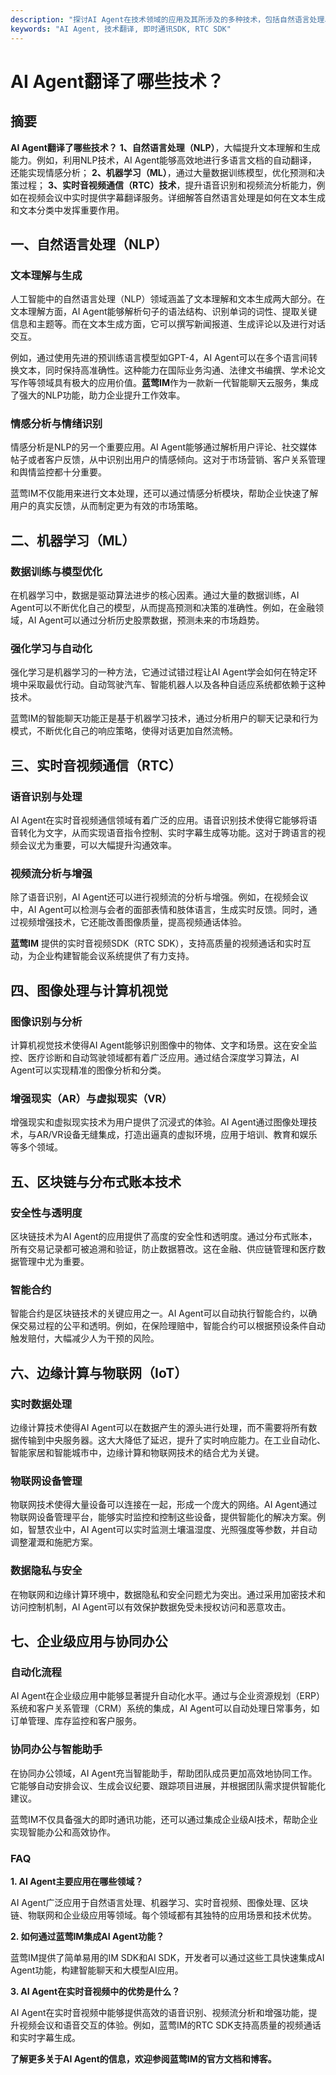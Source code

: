 ```yaml
---
description: "探讨AI Agent在技术领域的应用及其所涉及的多种技术，包括自然语言处理、机器学习、实时音视频等，深入分析这些技术对各个行业的影响。"
keywords: "AI Agent, 技术翻译, 即时通讯SDK, RTC SDK"
---
```

# AI Agent翻译了哪些技术？

## 摘要

**AI Agent翻译了哪些技术？** **1、自然语言处理（NLP）**，大幅提升文本理解和生成能力。例如，利用NLP技术，AI Agent能够高效地进行多语言文档的自动翻译，还能实现情感分析； **2、机器学习（ML）**，通过大量数据训练模型，优化预测和决策过程； **3、实时音视频通信（RTC）技术**，提升语音识别和视频流分析能力，例如在视频会议中实时提供字幕翻译服务。详细解答自然语言处理是如何在文本生成和文本分类中发挥重要作用。

## 一、自然语言处理（NLP）

### 文本理解与生成

人工智能中的自然语言处理（NLP）领域涵盖了文本理解和文本生成两大部分。在文本理解方面，AI Agent能够解析句子的语法结构、识别单词的词性、提取关键信息和主题等。而在文本生成方面，它可以撰写新闻报道、生成评论以及进行对话交互。

例如，通过使用先进的预训练语言模型如GPT-4，AI Agent可以在多个语言间转换文本，同时保持高准确性。这种能力在国际业务沟通、法律文书编撰、学术论文写作等领域具有极大的应用价值。**蓝莺IM**作为一款新一代智能聊天云服务，集成了强大的NLP功能，助力企业提升工作效率。

### 情感分析与情绪识别

情感分析是NLP的另一个重要应用。AI Agent能够通过解析用户评论、社交媒体帖子或者客户反馈，从中识别出用户的情感倾向。这对于市场营销、客户关系管理和舆情监控都十分重要。

蓝莺IM不仅能用来进行文本处理，还可以通过情感分析模块，帮助企业快速了解用户的真实反馈，从而制定更为有效的市场策略。

## 二、机器学习（ML）

### 数据训练与模型优化

在机器学习中，数据是驱动算法进步的核心因素。通过大量的数据训练，AI Agent可以不断优化自己的模型，从而提高预测和决策的准确性。例如，在金融领域，AI Agent可以通过分析历史股票数据，预测未来的市场趋势。

### 强化学习与自动化

强化学习是机器学习的一种方法，它通过试错过程让AI Agent学会如何在特定环境中采取最优行动。自动驾驶汽车、智能机器人以及各种自适应系统都依赖于这种技术。

蓝莺IM的智能聊天功能正是基于机器学习技术，通过分析用户的聊天记录和行为模式，不断优化自己的响应策略，使得对话更加自然流畅。

## 三、实时音视频通信（RTC）

### 语音识别与处理

AI Agent在实时音视频通信领域有着广泛的应用。语音识别技术使得它能够将语音转化为文字，从而实现语音指令控制、实时字幕生成等功能。这对于跨语言的视频会议尤为重要，可以大幅提升沟通效率。

### 视频流分析与增强

除了语音识别，AI Agent还可以进行视频流的分析与增强。例如，在视频会议中，AI Agent可以检测与会者的面部表情和肢体语言，生成实时反馈。同时，通过视频增强技术，它还能改善图像质量，提高视频通话体验。

**蓝莺IM** 提供的实时音视频SDK（RTC SDK），支持高质量的视频通话和实时互动，为企业构建智能会议系统提供了有力支持。

## 四、图像处理与计算机视觉

### 图像识别与分析

计算机视觉技术使得AI Agent能够识别图像中的物体、文字和场景。这在安全监控、医疗诊断和自动驾驶领域都有着广泛应用。通过结合深度学习算法，AI Agent可以实现精准的图像分析和分类。

### 增强现实（AR）与虚拟现实（VR）

增强现实和虚拟现实技术为用户提供了沉浸式的体验。AI Agent通过图像处理技术，与AR/VR设备无缝集成，打造出逼真的虚拟环境，应用于培训、教育和娱乐等多个领域。

## 五、区块链与分布式账本技术

### 安全性与透明度

区块链技术为AI Agent的应用提供了高度的安全性和透明度。通过分布式账本，所有交易记录都可被追溯和验证，防止数据篡改。这在金融、供应链管理和医疗数据管理中尤为重要。

### 智能合约

智能合约是区块链技术的关键应用之一。AI Agent可以自动执行智能合约，以确保交易过程的公平和透明。例如，在保险理赔中，智能合约可以根据预设条件自动触发赔付，大幅减少人为干预的风险。

## 六、边缘计算与物联网（IoT）

### 实时数据处理

边缘计算技术使得AI Agent可以在数据产生的源头进行处理，而不需要将所有数据传输到中央服务器。这大大降低了延迟，提升了实时响应能力。在工业自动化、智能家居和智能城市中，边缘计算和物联网技术的结合尤为关键。

### 物联网设备管理

物联网技术使得大量设备可以连接在一起，形成一个庞大的网络。AI Agent通过物联网设备管理平台，能够实时监控和控制这些设备，提供智能化的解决方案。例如，智慧农业中，AI Agent可以实时监测土壤温湿度、光照强度等参数，并自动调整灌溉和施肥方案。

### 数据隐私与安全

在物联网和边缘计算环境中，数据隐私和安全问题尤为突出。通过采用加密技术和访问控制机制，AI Agent可以有效保护数据免受未授权访问和恶意攻击。

## 七、企业级应用与协同办公

### 自动化流程

AI Agent在企业级应用中能够显著提升自动化水平。通过与企业资源规划（ERP）系统和客户关系管理（CRM）系统的集成，AI Agent可以自动处理日常事务，如订单管理、库存监控和客户服务。

### 协同办公与智能助手

在协同办公领域，AI Agent充当智能助手，帮助团队成员更加高效地协同工作。它能够自动安排会议、生成会议纪要、跟踪项目进展，并根据团队需求提供智能化建议。

蓝莺IM不仅具备强大的即时通讯功能，还可以通过集成企业级AI技术，帮助企业实现智能办公和高效协作。

### FAQ

**1. AI Agent主要应用在哪些领域？**

AI Agent广泛应用于自然语言处理、机器学习、实时音视频、图像处理、区块链、物联网和企业级应用等领域。每个领域都有其独特的应用场景和技术优势。

**2. 如何通过蓝莺IM集成AI Agent功能？**

蓝莺IM提供了简单易用的IM SDK和AI SDK，开发者可以通过这些工具快速集成AI Agent功能，构建智能聊天和大模型AI应用。

**3. AI Agent在实时音视频中的优势是什么？**

AI Agent在实时音视频中能够提供高效的语音识别、视频流分析和增强功能，提升视频会议和语音交互的体验。例如，蓝莺IM的RTC SDK支持高质量的视频通话和实时字幕生成。

**了解更多关于AI Agent的信息，欢迎参阅蓝莺IM的官方文档和博客。**
